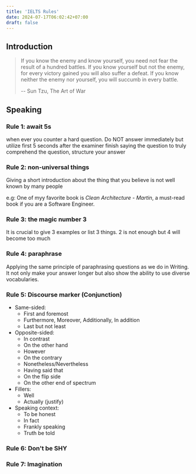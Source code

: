 ```yaml
---
title: 'IELTS Rules'
date: 2024-07-17T06:02:42+07:00
draft: false
---
```


## Introduction

> If you know the enemy and know yourself, you need not fear the result of a hundred battles. If you know yourself but not the enemy, for every victory gained you will also suffer a defeat. If you know neither the enemy nor yourself, you will succumb in every battle.
>
> -- Sun Tzu, The Art of War

## Speaking
<!-- check await usage -->
### Rule 1: await 5s

when ever you counter a hard question. Do NOT answer immediately but utilize first 5 seconds after the examiner finish saying the question to truly comprehend the question, structure your answer

### Rule 2: non-universal things

Giving a short introduction about the thing that you believe is not well known by many people

e.g: One of myy favorite book is *Clean Architecture - Martin*, a must-read book if you are a Software Engineer.

### Rule 3: the magic number 3

It is crucial to give 3 examples or list 3 things. 2 is not enough but 4 will become too much

### Rule 4: paraphrase

Applying the same principle of paraphrasing questions as we do in Writing. It not only make your answer longer but also show the ability to use diverse vocabularies.

### Rule 5: Discourse marker (Conjunction)

+ Same-sided:
  + First and foremost
  + Furthermore, Moreover, Additionally, In addition
  + Last but not least
+ Opposite-sided:
  + In contrast
  + On the other hand
  + However
  + On the contrary
  + Nonetheless/Nevertheless
  + Having said that
  + On the flip side
  + On the other end of spectrum
+ Fillers:
  + Well
  + Actually (justify)
+ Speaking context:
  + To be honest
  + In fact
  + Frankly speaking
  + Truth be told

### Rule 6: Don't be SHY

### Rule 7: Imagination
